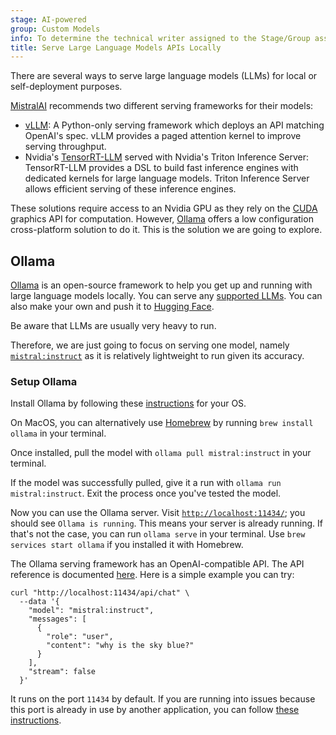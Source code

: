 ```yaml
---
stage: AI-powered
group: Custom Models
info: To determine the technical writer assigned to the Stage/Group associated with this page, see https://handbook.gitlab.com/handbook/product/ux/technical-writing/#assignments
title: Serve Large Language Models APIs Locally
---
```


There are several ways to serve large language models (LLMs) for local or self-deployment purposes.

[MistralAI](https://docs.mistral.ai/deployment/self-deployment/overview/) recommends two different serving frameworks for their models:

- [vLLM](https://docs.vllm.ai/en/latest/): A Python-only serving framework which deploys an API matching OpenAI's spec. vLLM provides a paged attention kernel to improve serving throughput.
- Nvidia's [TensorRT-LLM](https://github.com/NVIDIA/TensorRT-LLM) served with Nvidia's Triton Inference Server: TensorRT-LLM provides a DSL to build fast inference engines with dedicated kernels for large language models. Triton Inference Server allows efficient serving of these inference engines.

These solutions require access to an Nvidia GPU as they rely on the [CUDA](https://developer.nvidia.com/cuda-gpus) graphics API for computation. However, [Ollama](https://ollama.com/download) offers a low configuration cross-platform solution to do it. This is the solution we are going to explore.

## Ollama

[Ollama](https://ollama.com/download) is an open-source framework to help you get up and running with large language models locally. You can serve any [supported LLMs](https://ollama.com/library). You can also make your own and push it to [Hugging Face](https://huggingface.co/).

Be aware that LLMs are usually very heavy to run.

Therefore, we are just going to focus on serving one model, namely [`mistral:instruct`](https://ollama.com/library/mistral:instruct) as it is relatively lightweight to run given its accuracy.

### Setup Ollama

Install Ollama by following these [instructions](https://ollama.com/download) for your OS.

On MacOS, you can alternatively use [Homebrew](https://brew.sh/) by running `brew install ollama` in your terminal.

Once installed, pull the model with `ollama pull mistral:instruct` in your terminal.

If the model was successfully pulled, give it a run with `ollama run mistral:instruct`. Exit the process once you've tested the model.

Now you can use the Ollama server. Visit [`http://localhost:11434/`](http://localhost:11434/); you should see `Ollama is running`. This means your server is already running. If that's not the case, you can run `ollama serve` in your terminal. Use `brew services start ollama` if you installed it with Homebrew.

The Ollama serving framework has an OpenAI-compatible API. The API reference is documented [here](https://github.com/ollama/ollama/blob/main/docs/api.md).
Here is a simple example you can try:

```shell
curl "http://localhost:11434/api/chat" \
  --data '{
    "model": "mistral:instruct",
    "messages": [
      {
        "role": "user",
        "content": "why is the sky blue?"
      }
    ],
    "stream": false
  }'
```

It runs on the port `11434` by default. If you are running into issues because this port is already in use by another application, you can follow [these instructions](https://github.com/ollama/ollama/blob/main/docs/faq.md#how-do-i-configure-ollama-server).
